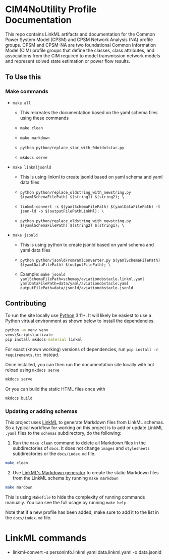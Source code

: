 # CIM4NoUtility Profile Documentation
This repo contains LinkML artifacts and documentation for the Common Power System Model (CPSM) and CPSM Network Analysis (NA) profile groups. CPSM and CPSM-NA are two foundational Common Information Model (CIM) profile groups that define the classes, class attributes, and associations from the CIM required to model transmission network models and represent solved state estimation or power flow results.

## To Use this

### Make commands

- ```make all```

  - This recreates the documentation based on the yaml schema files using these commands

  - ```make clean```
  - ```make markdown```
  - ```python python/replace_star_with_0dotdotstar.py```
  - ```mkdocs serve```

- ```make linkmljsonld```

  - This is using linkml to create jsonld based on yaml schema and yaml data files

  - ```python python/replace_oldstring_with_newstring.py $(yamlSchemaFilePath) $(string1) $(string2); \```
  - ```linkml-convert -s $(yamlSchemaFilePath) $(yamlDataFilePath) -t json-ld -o $(outputFilePathLinkMl); \```
  - ```python python/replace_oldstring_with_newstring.py $(yamlSchemaFilePath) $(string2) $(string1); \```

- ```make jsonld```
  
  - This is using python to create jsonld based on yaml schema and yaml data files

  - ```python python/jsonldFromYamlConverter.py $(yamlSchemaFilePath) $(yamlDataFilePath) $(outputFilePath); \```

  - Example: ```make jsonld yamlSchemaFilePath=schemas/aviationobstacle.linkml.yaml yamlDataFilePath=data/yaml/aviationobstacle.yaml outputFilePath=data/jsonld/aviationobstacle.jsonld```


## Contributing
To run the site locally use [Python](https://www.python.org/) 3.11+. It will likely be easiest to use a Python virtual environment as shown below to install the dependencies.
```cmd
python -m venv venv
venv\Scripts\activate
pip install mkdocs-material linkml
```
For exact (known working) versions of dependencies, run `pip install -r requirements.txt` instead.

Once installed, you can then run the documentation site locally with hot reload using `mkdocs serve`
```cmd
mkdocs serve
```
Or you can build the static HTML files once with
```sh
mkdocs build
```

### Updating or adding schemas
This project uses [LinkML](https://linkml.io/) to generate Markdown files from LinkML schemas. So a typical workflow for working on this project is to add or update LinkML `.yaml` files to the `schemas` subdirectory, do the following:

1. Run the `make clean` command to delete all Markdown files in the subdirectories of `docs`. It does not change `images` and `stylesheets` subdirectories or the `docs/index.md` file.
```sh
make clean
```
2. Use [LinkML's Markdown generator](https://linkml.io/linkml/generators/markdown.html) to create the static Markdown files from the LinkML schema by running `make markdown`
```sh
make mardown
```

This is using `Makefile` to hide the complexity of running commands manually. You can see the full usage by running `make help`.

Note that if a new profile has been added, make sure to add it to the list in the `docs/index.md` file.


# LinkML commands

- linkml-convert -s personinfo.linkml.yaml data.linkml.yaml -o data.jsonld